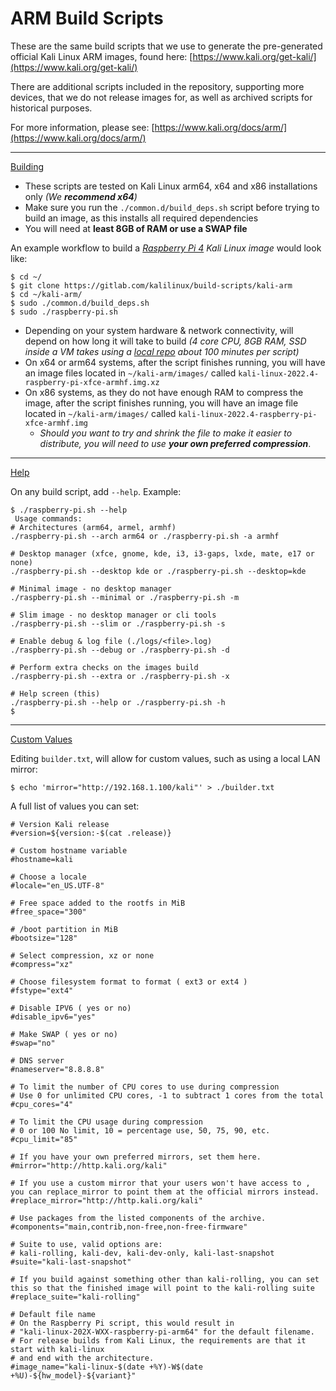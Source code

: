 # ARM Build Scripts

These are the same build scripts that we use to generate the pre-generated official Kali Linux ARM images, found here: [https://www.kali.org/get-kali/](https://www.kali.org/get-kali/)

There are additional scripts included in the repository, supporting more devices, that we do not release images for, as well as archived scripts for historical purposes.

For more information, please see: [https://www.kali.org/docs/arm/](https://www.kali.org/docs/arm/)

***

[Building](broken-reference)

* These scripts are tested on Kali Linux arm64, x64 and x86 installations only _(We **recommend x64**)_
* Make sure you run the `./common.d/build_deps.sh` script before trying to build an image, as this installs all required dependencies
* You will need at **least 8GB of RAM or use a SWAP file**

An example workflow to build a [_Raspberry Pi 4_](https://www.kali.org/docs/arm/raspberry-pi-4/) _Kali Linux image_ would look like:

```
$ cd ~/
$ git clone https://gitlab.com/kalilinux/build-scripts/kali-arm
$ cd ~/kali-arm/
$ sudo ./common.d/build_deps.sh
$ sudo ./raspberry-pi.sh
```

* Depending on your system hardware & network connectivity, will depend on how long it will take to build _(4 core CPU, 8GB RAM, SSD inside a VM takes using a_ [_local repo_](https://www.kali.org/docs/community/setting-up-a-kali-linux-mirror/) _about 100 minutes per script)_
* On x64 or arm64 systems, after the script finishes running, you will have an image files located in `~/kali-arm/images/` called `kali-linux-2022.4-raspberry-pi-xfce-armhf.img.xz`
* On x86 systems, as they do not have enough RAM to compress the image, after the script finishes running, you will have an image file located in `~/kali-arm/images/` called `kali-linux-2022.4-raspberry-pi-xfce-armhf.img`
  * _Should you want to try and shrink the file to make it easier to distribute, you will need to use **your own preferred compression**_.

***

[Help](broken-reference)

On any build script, add `--help`. Example:

```
$ ./raspberry-pi.sh --help
 Usage commands:
# Architectures (arm64, armel, armhf)
./raspberry-pi.sh --arch arm64 or ./raspberry-pi.sh -a armhf

# Desktop manager (xfce, gnome, kde, i3, i3-gaps, lxde, mate, e17 or none)
./raspberry-pi.sh --desktop kde or ./raspberry-pi.sh --desktop=kde

# Minimal image - no desktop manager
./raspberry-pi.sh --minimal or ./raspberry-pi.sh -m

# Slim image - no desktop manager or cli tools
./raspberry-pi.sh --slim or ./raspberry-pi.sh -s

# Enable debug & log file (./logs/<file>.log)
./raspberry-pi.sh --debug or ./raspberry-pi.sh -d

# Perform extra checks on the images build
./raspberry-pi.sh --extra or ./raspberry-pi.sh -x

# Help screen (this)
./raspberry-pi.sh --help or ./raspberry-pi.sh -h
$
```

***

[Custom Values](broken-reference)

Editing `builder.txt`, will allow for custom values, such as using a local LAN mirror:

```
$ echo 'mirror="http://192.168.1.100/kali"' > ./builder.txt
```

A full list of values you can set:

```
# Version Kali release
#version=${version:-$(cat .release)}

# Custom hostname variable
#hostname=kali

# Choose a locale
#locale="en_US.UTF-8"

# Free space added to the rootfs in MiB
#free_space="300"

# /boot partition in MiB
#bootsize="128"

# Select compression, xz or none
#compress="xz"

# Choose filesystem format to format ( ext3 or ext4 )
#fstype="ext4"

# Disable IPV6 ( yes or no)
#disable_ipv6="yes"

# Make SWAP ( yes or no)
#swap="no"

# DNS server
#nameserver="8.8.8.8"

# To limit the number of CPU cores to use during compression
# Use 0 for unlimited CPU cores, -1 to subtract 1 cores from the total
#cpu_cores="4"

# To limit the CPU usage during compression
# 0 or 100 No limit, 10 = percentage use, 50, 75, 90, etc.
#cpu_limit="85"

# If you have your own preferred mirrors, set them here.
#mirror="http://http.kali.org/kali"

# If you use a custom mirror that your users won't have access to , you can replace_mirror to point them at the official mirrors instead.
#replace_mirror="http://http.kali.org/kali"

# Use packages from the listed components of the archive.
#components="main,contrib,non-free,non-free-firmware"

# Suite to use, valid options are:
# kali-rolling, kali-dev, kali-dev-only, kali-last-snapshot
#suite="kali-last-snapshot"

# If you build against something other than kali-rolling, you can set this so that the finished image will point to the kali-rolling suite
#replace_suite="kali-rolling"

# Default file name
# On the Raspberry Pi script, this would result in
# "kali-linux-202X-WXX-raspberry-pi-arm64" for the default filename.
# For release builds from Kali Linux, the requirements are that it start with kali-linux
# and end with the architecture.
#image_name="kali-linux-$(date +%Y)-W$(date +%U)-${hw_model}-${variant}"
```
